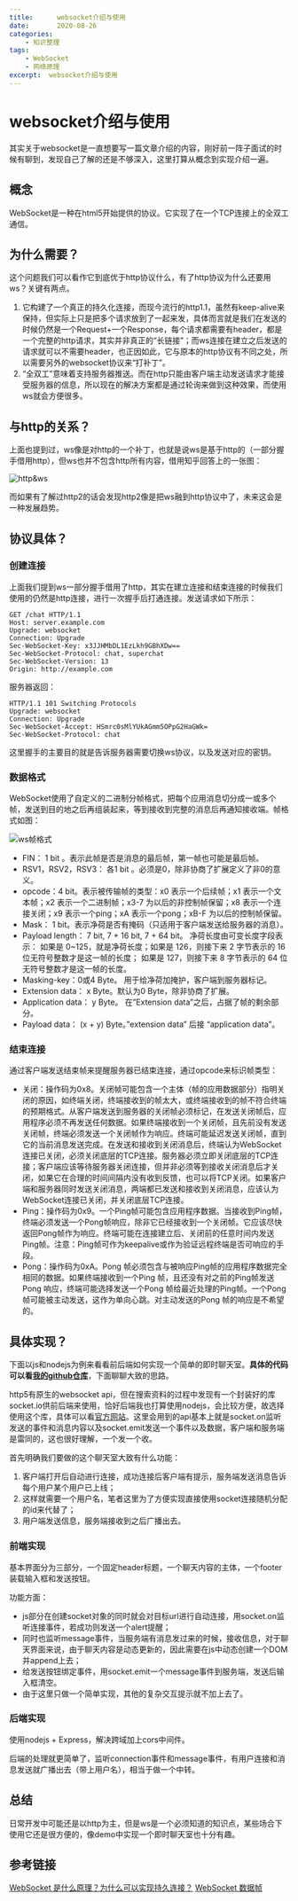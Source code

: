 ```yaml
---
title:      websocket介绍与使用
date:       2020-08-26
categories:
    - 知识整理
tags:
    - WebSocket
    - 网络原理
excerpt:  websocket介绍与使用
---
```

# websocket介绍与使用

其实关于websocket是一直想要写一篇文章介绍的内容，刚好前一阵子面试的时候有聊到，发现自己了解的还是不够深入，这里打算从概念到实现介绍一遍。

## 概念

WebSocket是一种在html5开始提供的协议。它实现了在一个TCP连接上的全双工通信。

## 为什么需要？

这个问题我们可以看作它到底优于http协议什么，有了http协议为什么还要用ws？关键有两点。

1. 它构建了一个真正的持久化连接，而现今流行的http1.1，虽然有keep-alive来保持，但实际上只是把多个请求放到了一起来发，具体而言就是我们在发送的时候仍然是一个Request+一个Response，每个请求都需要有header，都是一个完整的http请求，其实并非真正的“长链接”；而ws连接在建立之后发送的请求就可以不需要header，也正因如此，它与原本的http协议有不同之处，所以需要另外的websocket协议来“打补丁”。
2. “全双工”意味着支持服务器推送。而在http只能由客户端主动发送请求才能接受服务器的信息，所以现在的解决方案都是通过轮询来做到这种效果，而使用ws就会方便很多。

## 与http的关系？

上面也提到过，ws像是对http的一个补丁，也就是说ws是基于http的（一部分握手借用http），但ws也并不包含http所有内容，借用知乎回答上的一张图：

![http&ws](https://pic3.zhimg.com/80/6651f2f811ec133b0e6d7e6d0e194b4c_720w.jpg?source=1940ef5c)

而如果有了解过http2的话会发现http2像是把ws融到http协议中了，未来这会是一种发展趋势。

## 协议具体？

### 创建连接

上面我们提到ws一部分握手借用了http，其实在建立连接和结束连接的时候我们使用的仍然是http连接，进行一次握手后打通连接。发送请求如下所示：

```
GET /chat HTTP/1.1
Host: server.example.com
Upgrade: websocket
Connection: Upgrade
Sec-WebSocket-Key: x3JJHMbDL1EzLkh9GBhXDw==
Sec-WebSocket-Protocol: chat, superchat
Sec-WebSocket-Version: 13
Origin: http://example.com
```

服务器返回：

```
HTTP/1.1 101 Switching Protocols
Upgrade: websocket
Connection: Upgrade
Sec-WebSocket-Accept: HSmrc0sMlYUkAGmm5OPpG2HaGWk=
Sec-WebSocket-Protocol: chat
```

这里握手的主要目的就是告诉服务器需要切换ws协议，以及发送对应的密钥。

### 数据格式

WebSocket使用了自定义的二进制分帧格式，把每个应用消息切分成一或多个帧，发送到目的地之后再组装起来，等到接收到完整的消息后再通知接收端。帧格式如图：

![ws帧格式](https://pic1.zhimg.com/v2-91b11ad46dba68b87a3daa6c185479d8_b.png)

- FIN： 1 bit 。表示此帧是否是消息的最后帧，第一帧也可能是最后帧。
- RSV1，RSV2，RSV3： 各1 bit 。必须是0，除非协商了扩展定义了非0的意义。
- opcode：4 bit。表示被传输帧的类型：x0 表示一个后续帧；x1 表示一个文本帧；x2 表示一个二进制帧；x3-7 为以后的非控制帧保留；x8 表示一个连接关闭；x9 表示一个ping；xA 表示一个pong；xB-F 为以后的控制帧保留。
- Mask： 1 bit。表示净荷是否有掩码（只适用于客户端发送给服务器的消息）。
- Payload length： 7 bit, 7 + 16 bit, 7 + 64 bit。 净荷长度由可变长度字段表示： 如果是 0~125，就是净荷长度；如果是 126，则接下来 2 字节表示的 16 位无符号整数才是这一帧的长度； 如果是 127，则接下来 8 字节表示的 64 位无符号整数才是这一帧的长度。
- Masking-key：0或4 Byte。 用于给净荷加掩护，客户端到服务器标记。
- Extension data： x Byte。默认为0 Byte，除非协商了扩展。
- Application data： y Byte。 在”Extension data”之后，占据了帧的剩余部分。
- Payload data： (x + y) Byte。”extension data” 后接 “application data”。

### 结束连接

通过客户端发送结束帧来提醒服务器已结束连接，通过opcode来标识帧类型：

- 关闭：操作码为0x8。关闭帧可能包含一个主体（帧的应用数据部分）指明关闭的原因，如终端关闭，终端接收到的帧太大，或终端接收到的帧不符合终端的预期格式。从客户端发送到服务器的关闭帧必须标记，在发送关闭帧后，应用程序必须不再发送任何数据。如果终端接收到一个关闭帧，且先前没有发送关闭帧，终端必须发送一个关闭帧作为响应。终端可能延迟发送关闭帧，直到它的当前消息发送完成。在发送和接收到关闭消息后，终端认为WebSocket连接已关闭，必须关闭底层的TCP连接。服务器必须立即关闭底层的TCP连接；客户端应该等待服务器关闭连接，但并非必须等到接收关闭消息后才关闭，如果它在合理的时间间隔内没有收到反馈，也可以将TCP关闭。如果客户端和服务器同时发送关闭消息，两端都已发送和接收到关闭消息，应该认为WebSocket连接已关闭，并关闭底层TCP连接。
- Ping：操作码为0x9。一个Ping帧可能包含应用程序数据。当接收到Ping帧，终端必须发送一个Pong帧响应，除非它已经接收到一个关闭帧。它应该尽快返回Pong帧作为响应。终端可能在连接建立后、关闭前的任意时间内发送Ping帧。注意：Ping帧可作为keepalive或作为验证远程终端是否可响应的手段。
- Pong：操作码为0xA。Pong 帧必须包含与被响应Ping帧的应用程序数据完全相同的数据。如果终端接收到一个Ping 帧，且还没有对之前的Ping帧发送Pong 响应，终端可能选择发送一个Pong 帧给最近处理的Ping帧。一个Pong 帧可能被主动发送，这作为单向心跳。对主动发送的Pong 帧的响应是不希望的。

## 具体实现？

下面以js和nodejs为例来看看前后端如何实现一个简单的即时聊天室。**具体的代码可以看[我的github仓库](https://github.com/YokingYoking/ws-chat)**，下面聊聊大致的思路。

http5有原生的websocket api，但在搜索资料的过程中发现有一个封装好的库socket.io供前后端来使用，恰好后端我也打算使用nodejs，会比较方便，故选择使用这个库，具体可以看[官方网站](https://socket.io/)。这里会用到的api基本上就是socket.on监听发送的事件和消息内容以及socket.emit发送一个事件以及数据，客户端和服务端是雷同的，这也很好理解，一个发一个收。

首先明确我们要做的这个聊天室大致有什么功能：

1. 客户端打开后自动进行连接，成功连接后客户端有提示，服务端发送消息告诉每个用户某个用户已上线；
2. 这样就需要一个用户名，笔者这里为了方便实现直接使用socket连接随机分配的id来代替了；
3. 用户端发送信息，服务端接收到之后广播出去。

### 前端实现

基本界面分为三部分，一个固定header标题，一个聊天内容的主体，一个footer装载输入框和发送按钮。

功能方面：

- js部分在创建socket对象的同时就会对目标url进行自动连接，用socket.on监听连接事件，若成功则发送一个alert提醒；
- 同时也监听message事件，当服务端有消息发过来的时候，接收信息，对于聊天界面来说，由于聊天内容是动态更新的，因此需要在js中动态创建一个DOM并append上去；
- 给发送按钮绑定事件，用socket.emit一个message事件到服务端，发送后输入框清空。
- 由于这里只做一个简单实现，其他的复杂交互提示就不加上去了。

### 后端实现

使用nodejs + Express，解决跨域加上cors中间件。

后端的处理就更简单了，监听connection事件和message事件，有用户连接和消息发送就广播出去（带上用户名），相当于做一个中转。

## 总结

日常开发中可能还是以http为主，但是ws是一个必须知道的知识点，某些场合下使用它还是很方便的，像demo中实现一个即时聊天室也十分有趣。

## 参考链接

[WebSocket 是什么原理？为什么可以实现持久连接？](https://www.zhihu.com/question/20215561)
[WebSocket 数据帧](https://blog.csdn.net/p312011150/article/details/79758068)
